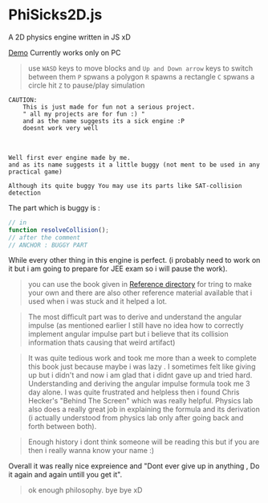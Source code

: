 # PhiSicks2D.js

A 2D physics engine written in JS xD

[Demo](https://prashanthkumar0.github.io/PhiSicks2D.js/)
Currently works only on PC
> use ```WASD``` keys to move blocks and ```Up and Down arrow``` keys to switch between them
> ```P``` spwans a polygon ```R``` spawns a rectangle ```C``` spwans a circle 
> hit ```Z``` to pause/play simulation 

    CAUTION:
        This is just made for fun not a serious project. 
        " all my projects are for fun :) "
        and as the name suggests its a sick engine :P
        doesnt work very well  
        
&nbsp;

    Well first ever engine made by me.
    and as its name suggests it a little buggy (not ment to be used in any practical game)

    Although its quite buggy You may use its parts like SAT-collision detection


The part which is buggy is : 
```javascript
// in
function resolveCollision();
// after the comment 
// ANCHOR : BUGGY PART
```
While every other thing in this engine is perfect. (i probably need to work on it but i am going to prepare for JEE exam so i will pause the work).


> you can use the book given in [Reference directory](./Ref/2d%20Physics%20Engine%20With%20js.pdf) for tring to make your own and there are also other reference material available that i used when i was stuck and it helped a lot.

> The most difficult part was to derive and understand the angular impulse (as mentioned earlier I still have no idea how to correctly implement angular impulse part but i believe that its collision information thats causing that weird artifact)

> It was quite tedious work and took me more than a week to complete this book just because maybe i was lazy . I sometimes felt like giving up but i didn't and now i am glad that i didnt gave up and tried hard. Understanding and deriving the angular impulse formula took me 3 day alone. I was quite frustrated and helpless then i found Chris Hecker's "Behind The Screen" which was really helpful. Physics lab also does a really great job in explaining the formula and its derivation (i actually understood from physics lab only after going back and forth between both).

> Enough history i dont think someone will be reading this but if you are then i really wanna know your name :)

Overall it was really nice expreience and "Dont ever give up in anything , Do it again and again untill you get it".

> ok enough philosophy. bye bye xD
